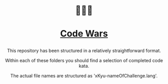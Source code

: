 # <p align="center"> :hear_no_evil::see_no_evil::speak_no_evil:
# <p align="center">[**Code Wars**](www.codewars.com)  
  
<p align="center">This repository has been structured in a relatively straightforward format.  
<p align="center">Within each of these folders you should find a selection of completed code kata.  
<p align="center">The actual file names are structured as 'xKyu-nameOfChallenge.lang'.  
